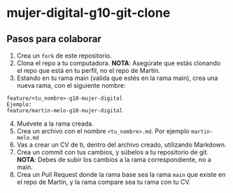 # mujer-digital-g10-git-clone

## Pasos para colaborar
1. Crea un `fork` de este repositorio.
2. Clona el repo a tu computadora. **NOTA**: Asegúrate que estás clonando el repo que está en tu perfil, no el repo de Martín.
3. Estando en tu rama main (valida que estés en la rama main), crea una nueva rama, con el siguiente nombre:
```
feature/<tu_nombre>-g10-mujer-digital
Ejemplo:
feature/martin-melo-g10-mujer-digital
```
4. Muévete a la rama creada.
5. Crea un archivo con el nombre `<tu_nombre>.md`. Por ejemplo `martin-melo.md`
6. Vas a crear un CV de ti, dentro del archivo creado, utilizando Markdown.
7. Crea un commit con tus cambios, y súbelos a tu repositorio de git. **NOTA**: Debes de subir los cambios a la rama correspondiente, no a main.
8. Crea un Pull Request donde la rama base sea la rama `main` que existe en el repo de Martín, y la rama compare sea tu rama con tu CV.